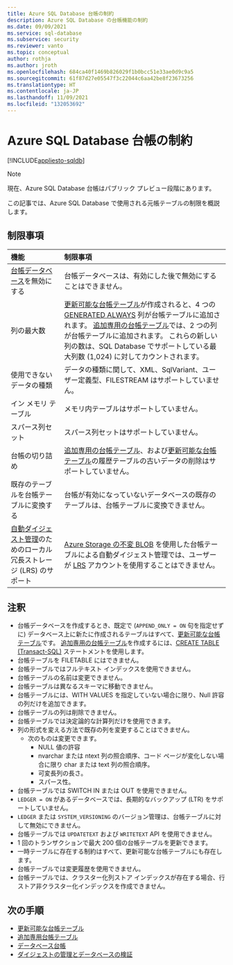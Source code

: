 ```yaml
---
title: Azure SQL Database 台帳の制約
description: Azure SQL Database の台帳機能の制約
ms.date: 09/09/2021
ms.service: sql-database
ms.subservice: security
ms.reviewer: vanto
ms.topic: conceptual
author: rothja
ms.author: jroth
ms.openlocfilehash: 684ca40f1469b826029f1b0bcc51e33ae0d9c9a5
ms.sourcegitcommit: 61f87d27e05547f3c22044c6aa42be8f23673256
ms.translationtype: HT
ms.contentlocale: ja-JP
ms.lasthandoff: 11/09/2021
ms.locfileid: "132053692"
---
```

# <a name="limitations-for-azure-sql-database-ledger"></a>Azure SQL Database 台帳の制約

[!INCLUDE[appliesto-sqldb](../includes/appliesto-sqldb.md)]

> [!NOTE]
> 現在、Azure SQL Database 台帳はパブリック プレビュー段階にあります。

この記事では、Azure SQL Database で使用される元帳テーブルの制限を概説します。

## <a name="limitations"></a>制限事項

| 機能 | 制限事項 |
| :--- | :--- |
| [台帳データベース](ledger-database-ledger.md)を無効にする   | 台帳データベースは、有効にした後で無効にすることはできません。 |
| 列の最大数 | [更新可能な台帳テーブル](ledger-updatable-ledger-tables.md)が作成されると、4 つの [GENERATED ALWAYS](/sql/t-sql/statements/create-table-transact-sql#generate-always-columns) 列が台帳テーブルに追加されます。 [追加専用の台帳テーブル](ledger-append-only-ledger-tables.md)では、2 つの列が台帳テーブルに追加されます。 これらの新しい列の数は、SQL Database でサポートしている最大列数 (1,024) に対してカウントされます。 |
| 使用できないデータの種類 | データの種類に関して、XML、SqlVariant、ユーザー定義型、FILESTREAM はサポートしていません。 |
| イン メモリ テーブル | メモリ内テーブルはサポートしていません。 |
| スパース列セット | スパース列セットはサポートしていません。 |
| 台帳の切り詰め | [追加専用の台帳テーブル](ledger-append-only-ledger-tables.md)、および[更新可能な台帳テーブル](ledger-updatable-ledger-tables.md)の履歴テーブルの古いデータの削除はサポートしていません。 |
| 既存のテーブルを台帳テーブルに変換する | 台帳が有効になっていないデータベースの既存のテーブルは、台帳テーブルに変換できません。 |
|[自動ダイジェスト管理](ledger-digest-management-and-database-verification.md)のためのローカル冗長ストレージ (LRS) のサポート | [Azure Storage の不変 BLOB](../../storage/blobs/immutable-storage-overview.md) を使用した台帳テーブルによる自動ダイジェスト管理では、ユーザーが [LRS](../../storage/common/storage-redundancy.md#locally-redundant-storage) アカウントを使用することはできません。|

## <a name="remarks"></a>注釈

- 台帳データベースを作成するとき、既定で (`APPEND_ONLY = ON` 句を指定せずに) データベース上に新たに作成されるテーブルはすべて、[更新可能な台帳テーブル](ledger-updatable-ledger-tables.md)です。 [追加専用の台帳テーブル](ledger-append-only-ledger-tables.md)を作成するには、[CREATE TABLE (Transact-SQL)](/sql/t-sql/statements/create-table-transact-sql) ステートメントを使用します。
- 台帳テーブルを FILETABLE にはできません。
- 台帳テーブルではフルテキスト インデックスを使用できません。
- 台帳テーブルの名前は変更できません。
- 台帳テーブルは異なるスキーマに移動できません。
- 台帳テーブルには、WITH VALUES を指定していない場合に限り、Null 許容の列だけを追加できます。
- 台帳テーブルの列は削除できません。
- 台帳テーブルでは決定論的な計算列だけを使用できます。
- 列の形式を変える方法で既存の列を変更することはできません。
  - 次のものは変更できます。
    - NULL 値の許容
    - nvarchar または ntext 列の照合順序、コード ページが変化しない場合に限り char または text 列の照合順序。
    - 可変長列の長さ。
    - スパース性。
- 台帳テーブルでは SWITCH IN または OUT を使用できません。
- `LEDGER = ON` があるデータベースでは、長期的なバックアップ (LTR) をサポートしていません。
- `LEDGER` または `SYSTEM_VERSIONING` のバージョン管理は、台帳テーブルに対して無効にできません。
- 台帳テーブルでは `UPDATETEXT` および `WRITETEXT` API を使用できません。
- 1 回のトランザクションで最大 200 個の台帳テーブルを更新できます。
- 一時テーブルに存在する制約はすべて、更新可能な台帳テーブルにも存在します。
- 台帳テーブルでは変更履歴を使用できません。
- 台帳テーブルでは、クラスター化列ストア インデックスが存在する場合、行ストア非クラスター化インデックスを作成できません。

## <a name="next-steps"></a>次の手順

- [更新可能な台帳テーブル](ledger-updatable-ledger-tables.md)
- [追加専用台帳テーブル](ledger-append-only-ledger-tables.md)
- [データベース台帳](ledger-database-ledger.md)
- [ダイジェストの管理とデータベースの検証](ledger-digest-management-and-database-verification.md)